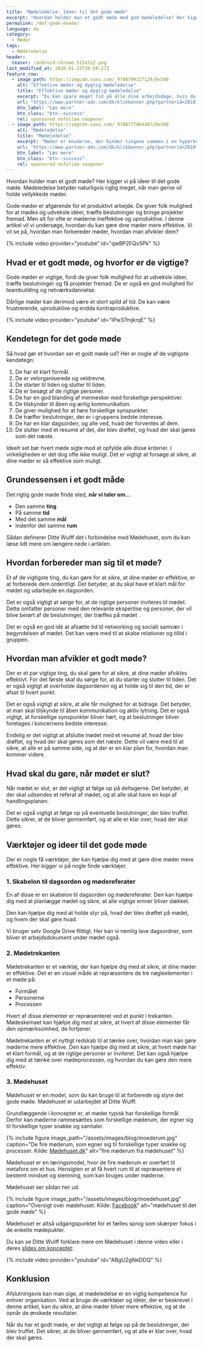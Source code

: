 ```yaml
---
title: "Mødeledelse: Ideer til det gode møde"
excerpt: "Hvordan holder man et godt møde med god mødeledelse? Her kigger vi på ideer til det gode møde, der ikke spilder folks tid."
permalink: /det-gode-moede/
language: da
category:
  - Møder
tags:
  - Mødeledelse
header:
  teaser: /android-chrome-512x512.png
last_modified_at: 2020-01-23T20:50:27Z
feature_row:
  - image_path: https://imgcdn.saxo.com/_9788799227129/0x500
    alt: "Effektive møder og dygtig mødeledelse"
    title: "Effektive møder og dygtig mødeledelse"
    excerpt: "Du kan spare meget tid på alle dine arbejdsdage, hvis du bruger principperne i denne bog. Og du kan få bedre møder og blive en bedre mødeleder. Du vil samtidig mærke, at motivationen og begejstringen hos mødedeltagerne vil stige væsentligt, og det vil sprede sig som ringe i vandet i hele den organisation, du arbejder i."
    url: "https://www.partner-ads.com/dk/klikbanner.php?partnerid=28187&bannerid=43264&htmlurl=https://www.saxo.com/dk/effektive-moeder-og-dygtig-moedeledelse_soeren-dybdaljan-knudsenjanus-flachs-madsen_haeftet_9788799227129"
    btn_label: "Læs mere"
    btn_class: "btn--success"
    rel: sponsored nofollow noopener
  - image_path: https://imgcdn.saxo.com/_9788777064487/0x500
    alt: "Mødeledelse"
    title: "Mødeledelse"
    excerpt: "Møder er knuderne, der binder tingene sammen i en hyperkompleks verden, hvor tingene går stærkt og hvor vores viden om, hvad fremtiden vil bringe, er lige så usikker som vejrudsigten."
    url: "https://www.partner-ads.com/dk/klikbanner.php?partnerid=28187&bannerid=43264&https://www.saxo.com/dk/moedeledelse_bo-kruger_haeftet_9788750051084"
    btn_label: "Læs mere"
    btn_class: "btn--success"
    rel: sponsored nofollow noopener
---
```


Hvordan holder man et godt møde? Her kigger vi på ideer til det gode møde. Mødeledelse betyder naturligvis rigtig meget, når man gerne vil holde vellykkede møder.

Gode møder er afgørende for et produktivt arbejde. De giver folk mulighed for at mødes og udveksle idéer, træffe beslutninger og bringe projekter fremad. Men alt for ofte er møderne ineffektive og uproduktive. I denne artikel vil vi undersøge, hvordan du kan gøre dine møder mere effektive. Vi vil se på, hvordan man forbereder møder, hvordan man afvikler dem?

{% include video provider="youtube" id="qwBP2FQv5Pk" %}

## Hvad er et godt møde, og hvorfor er de vigtige?

Gode møder er vigtige, fordi de giver folk mulighed for at udveksle idéer, træffe beslutninger og få projekter fremad. De er også en god mulighed for teambuilding og netværksdannelse.

Dårlige møder kan derimod være et stort spild af tid. De kan være frustrerende, uproduktive og endda kontraproduktive.

{% include video provider="youtube" id="IPw37mjkrqE" %}

## Kendetegn for det gode møde

Så hvad gør et hvordan ser et godt møde ud? Her er nogle af de vigtigste kendetegn:

1. De har et klart formål.
2. De er velorganiserede og veldrevne.
3. De starter til tiden og slutter til tiden.
4. De er besøgt af de rigtige personer.
5. De har en god blanding af mennesker med forskellige perspektiver.
6. De tilskynder til åben og ærlig kommunikation.
7. De giver mulighed for at høre forskellige synspunkter.
8. De træffer beslutninger, der er i gruppens bedste interesse.
9. De har en klar dagsorden, og alle ved, hvad der forventes af dem.
10. De slutter med et resumé af det, der blev drøftet, og hvad der skal gøres som det næste.

Ideelt set bør hvert møde sigte mod at opfylde alle disse kriterier. I virkeligheden er det dog ofte ikke muligt. Det er vigtigt at forsøge at sikre, at dine møder er så effektive som muligt.

## Grundessensen i et godt måde

Det rigtig gode møde finde sted, **når vi taler om...**

- Den samme **ting**
- På samme **tid**
- Med det samme **mål**
- Indenfor det samme **rum**

Sådan definerer Ditte Wulff det i forbindelse med Mødehuset, som du kan læse lidt mere om længere nede i artiklen.

## Hvordan forbereder man sig til et møde?

Et af de vigtigste ting, du kan gøre for at sikre, at dine møder er effektive, er at forberede dem ordentligt. Det betyder, at du skal have et klart mål for mødet og udarbejde en dagsorden.

Det er også vigtigt at sørge for, at de rigtige personer inviteres til mødet. Dette omfatter personer med den relevante ekspertise og personer, der vil blive berørt af de beslutninger, der træffes på mødet .

Det er også en god idé at afsætte tid til networking og socialt samvær i begyndelsen af mødet. Det kan være med til at skabe relationer og tillid i gruppen.

## Hvordan man afvikler et godt møde?

Der er et par vigtige ting, du skal gøre for at sikre, at dine møder afvikles effektivt. For det første skal du sørge for, at du starter og slutter til tiden. Det er også vigtigt at overholde dagsordenen og at holde sig til den tid, der er afsat til hvert punkt.

Det er også vigtigt at sikre, at alle får mulighed for at bidrage. Det betyder, at man skal tilskynde til åben kommunikation og aktiv lytning. Det er også vigtigt, at forskellige synspunkter bliver hørt, og at beslutninger bliver foretages i koncernens bedste interesse.

Endelig er det vigtigt at afslutte mødet med et resumé af, hvad der blev drøftet, og hvad der skal gøres som det næste. Dette vil være med til at sikre, at alle er på samme side, og at der er en klar plan for, hvordan man kommer videre.

## Hvad skal du gøre, når mødet er slut?

Når mødet er slut, er det vigtigt at følge op på deltagerne. Det betyder, at der skal udsendes et referat af mødet, og at alle skal have en kopi af handlingsplanen.

Det er også vigtigt at følge op på eventuelle beslutninger, der blev truffet. Dette sikrer, at de bliver gennemført, og at alle er klar over, hvad der skal gøres.

## Værktøjer og ideer til det gode møde

Der er nogle få værktøjer, der kan hjælpe dig med at gøre dine møder mere effektive. Her kigger vi på nogle finde værktøjer.

### 1. Skabelon til dagsorden og mødereferater

En af disse er en skabelon til dagsorden og mødereferater. Den kan hjælpe dig med at planlægge mødet og sikre, at alle vigtige emner bliver dækket.

Den kan hjælpe dig med at holde styr på, hvad der blev drøftet på mødet, og hvem der skal gøre hvad.

Vi bruger selv Google Drive flittigt. Her kan vi nemlig lave dagsordner, som bliver et arbejdsdokument under mødet også.

### 2. Mødetrekanten

Mødetrekanten er et værktøj, der kan hjælpe dig med at sikre, at dine møder er effektive. Det er en visuel måde at repræsentere de tre nøgleelementer i et møde på:

- Formålet
- Personerne
- Processen

Hvert af disse elementer er repræsenteret ved et punkt i trekanten. Mødeskemaet kan hjælpe dig med at sikre, at hvert af disse elementer får den opmærksomhed, de fortjener.

Mødetrekanten er et nyttigt redskab til at tænke over, hvordan man kan gøre møderne mere effektive. Den kan hjælpe dig med at sikre, at hvert møde har et klart formål, og at de rigtige personer er inviteret. Det kan også hjælpe dig med at tænke over mødeprocessen, og hvordan du kan gøre den mere effektiv.

### 3. Mødehuset

Mødehuset er en model, som du kan bruge til at forberede og styre det gode møde. Mødehuset er udarbejdet af Ditte Wulff.

Grundlæggende i konceptet er, at møder typisk har forskellige formål. Derfor kan møderne rammesættes som forskellige møderum, der egner sig til forskellige typer snakke og samtaler.

{% include figure image_path="/assets/images/blog/moederum.jpg" caption="De fire møderum, som egner sig til forskellige typer snakke og processer. Kilde: [Mødehuset.dk](https://www.moedehuset.dk/wp-content/uploads/2020/03/M%C3%B8dehuset-download.pdf)" alt="fire møderum fra mødehuset" %}

Mødehuset er en læringsmodel, hvor de fire møderum er overført til metafore om et hus. Hensigten er at få hvert rum til at repræsentere et bestemt mindset og stemning, som kan bruges under møderne.

Mødehuset ser sådan her ud.

{% include figure image_path="/assets/images/blog/moedehuset.jpg" caption="Oversigt over mødehuset. Kilde: [Facebook](https://www.facebook.com/moedehuset/photos/a.220781691269077/361818307165414/)" alt="mødehuset til det gode møde" %}

Mødehuset er altså udgangspunktet for et fælles sprog som skærper fokus i de enkelte mødepukter.

Du kan se Ditte Wulff forklare mere om Mødehuset i denne video eller i deres [slides om konceptet](https://www.moedehuset.dk/wp-content/uploads/2020/03/M%C3%B8dehuset-download.pdf):

{% include video provider="youtube" id="ABgU2gNeDDQ" %}

## Konklusion

Afslutningsvis kan man sige, at mødeledelse er en vigtig kompetence for enhver organisation. Ved at bruge de værktøjer og idéer, der er beskrevet i denne artikel, kan du sikre, at dine møder bliver mere effektive, og at de opnår de ønskede resultater.

Når du har et godt møde, er det vigtigt at følge op på de beslutninger, der blev truffet. Det sikrer, at de bliver gennemført, og at alle er klar over, hvad der skal gøres.
